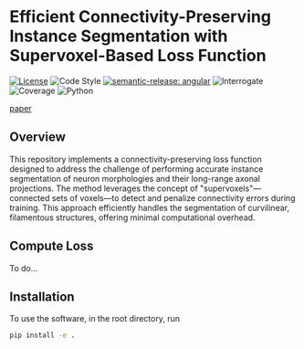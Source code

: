 # Efficient Connectivity-Preserving Instance Segmentation with Supervoxel-Based Loss Function

[![License](https://img.shields.io/badge/license-MIT-brightgreen)](LICENSE)
![Code Style](https://img.shields.io/badge/code%20style-black-black)
[![semantic-release: angular](https://img.shields.io/badge/semantic--release-angular-e10079?logo=semantic-release)](https://github.com/semantic-release/semantic-release)
![Interrogate](https://img.shields.io/badge/interrogate-61.8%25-red)
![Coverage](https://img.shields.io/badge/coverage-100%25-brightgreen?logo=codecov)
![Python](https://img.shields.io/badge/python->=3.7-blue?logo=python)

[paper](https://arxiv.org/abs/2501.01022)

## Overview

This repository implements a connectivity-preserving loss function designed to address the challenge of performing accurate instance segmentation of neuron morphologies and their long-range axonal projections. The method leverages the concept of "supervoxels"—connected sets of voxels—to detect and penalize connectivity errors during training. This approach efficiently handles the segmentation of curvilinear, filamentous structures, offering minimal computational overhead.


## Compute Loss

To do...

## Installation
To use the software, in the root directory, run
```bash
pip install -e .
```

